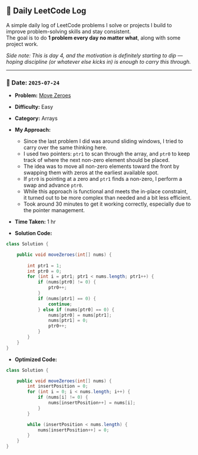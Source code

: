## 📘 Daily LeetCode Log

A simple daily log of LeetCode problems I solve or projects I build to improve problem-solving skills and stay consistent.  
The goal is to do **1 problem every day no matter what**, along with some project work.

*Side note: This is day 4, and the motivation is definitely starting to dip — hoping discipline (or whatever else kicks in) is enough to carry this through.*

---


### 📅 Date: `2025-07-24`

- **Problem:** [Move Zeroes](https://leetcode.com/problems/move-zeroes/)
- **Difficulty:** Easy  
- **Category:** Arrays  
- **My Approach:**  
  - Since the last problem I did was around sliding windows, I tried to carry over the same thinking here.
  - I used two pointers: `ptr1` to scan through the array, and `ptr0` to keep track of where the next non-zero element should be placed.
  - The idea was to move all non-zero elements toward the front by swapping them with zeros at the earliest available spot.
  - If `ptr0` is pointing at a zero and `ptr1` finds a non-zero, I perform a swap and advance `ptr0`.
  - While this approach is functional and meets the in-place constraint, it turned out to be more complex than needed and a bit less efficient.
  - Took around 30 minutes to get it working correctly, especially due to the pointer management.

- **Time Taken:** 1 hr  

- **Solution Code:**

```java
class Solution {

    public void moveZeroes(int[] nums) {
        
        int ptr1 = 1;
        int ptr0 = 0;
        for (int i = ptr1; ptr1 < nums.length; ptr1++) {
            if (nums[ptr0] != 0) {
                ptr0++;
            }
            if (nums[ptr1] == 0) {
                continue;
            } else if (nums[ptr0] == 0) {
                nums[ptr0] = nums[ptr1];
                nums[ptr1] = 0;
                ptr0++;
            }
        }
    }
}
```

- **Optimized Code:**

```java
class Solution {

    public void moveZeroes(int[] nums) {
        int insertPosition = 0;
        for (int i = 0; i < nums.length; i++) {
            if (nums[i] != 0) {
                nums[insertPosition++] = nums[i];
            }
        }

        while (insertPosition < nums.length) {
            nums[insertPosition++] = 0;
        }
    }
}
```